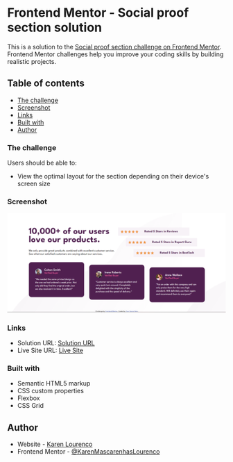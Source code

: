 # Frontend Mentor - Social proof section solution

This is a solution to the [Social proof section challenge on Frontend Mentor](https://www.frontendmentor.io/challenges/social-proof-section-6e0qTv_bA). Frontend Mentor challenges help you improve your coding skills by building realistic projects. 

## Table of contents

  - [The challenge](#the-challenge)
  - [Screenshot](#screenshot)
  - [Links](#links)
  - [Built with](#built-with)
- [Author](#author)

### The challenge

Users should be able to:

- View the optimal layout for the section depending on their device's screen size

### Screenshot

![](./screenshot.png)

### Links

- Solution URL: [Solution URL](https://github.com/KarenMascarenhasLourenco/Frontend-Mentor/tree/main/Newbie/social-proof-section-master)
- Live Site URL: [Live Site]()

### Built with

- Semantic HTML5 markup
- CSS custom properties
- Flexbox
- CSS Grid

## Author

- Website - [Karen Lourenco](https://www.your-site.com)
- Frontend Mentor - [@KarenMascarenhasLourenco](https://www.frontendmentor.io/profile/KarenMascarenhasLourenco)
